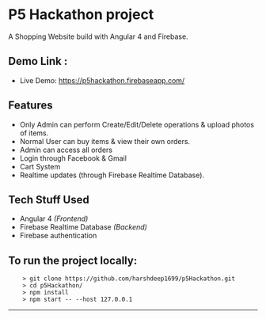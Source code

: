 # P5 Hackathon project

A Shopping Website build with Angular 4 and Firebase.


## Demo Link :

- Live Demo: https://p5hackathon.firebaseapp.com/


## Features

- Only Admin can perform Create/Edit/Delete operations & upload photos of items.
- Normal User can buy items & view their own orders.
- Admin can access all orders
- Login through Facebook & Gmail
- Cart System
- Realtime updates (through Firebase Realtime Database).

## Tech Stuff Used

- Angular 4 *(Frontend)*
- Firebase Realtime Database *(Backend)*
- Firebase authentication


## To run the project locally:


```
    > git clone https://github.com/harshdeep1699/p5Hackathon.git
    > cd p5Hackathon/
    > npm install
    > npm start -- --host 127.0.0.1

```

----------




